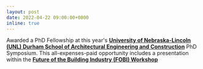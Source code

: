 ```yaml
---
layout: post
date: 2022-04-22 09:00:00+0800
inline: true
---
```


Awarded a PhD Fellowship at this year's [**University of Nebraska-Lincoln (UNL) Durham School of Architectural Engineering and Construction**](https://engineering.unl.edu/durhamschool/) PhD Symposium. This all-expenses-paid opportunity includes a presentation within the [**Future of the Building Industry (FOBI) Workshop**](https://engineering.unl.edu/durhamschool/fobi-workshop/)

